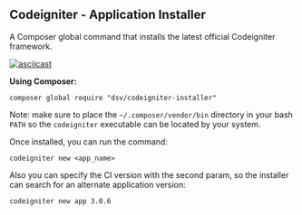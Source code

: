 ## Codeigniter - Application Installer

A Composer global command that installs the latest official Codeigniter framework.

[![asciicast](https://asciinema.org/a/45174.png)](https://asciinema.org/a/45174)

**Using Composer:**

```
composer global require "dsv/codeigniter-installer"
```

Note: make sure to place the `~/.composer/vendor/bin` directory in your bash `PATH` so the `codeigniter` executable can be located by your system. 

Once installed, you can run the command:

```
codeigniter new <app_name>
``` 

Also you can specify the CI version with the second param, so the installer can search for an alternate application version:

```
codeigniter new app 3.0.6
```
